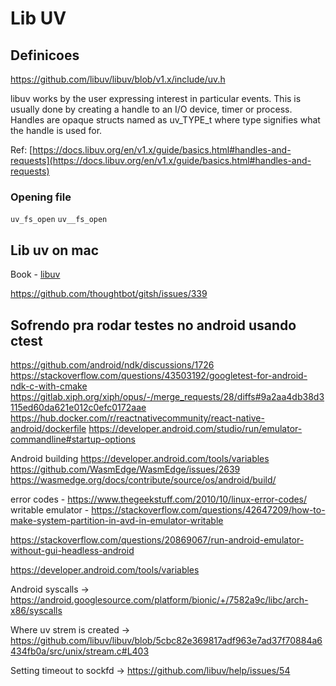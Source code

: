 # Lib UV

## Definicoes

https://github.com/libuv/libuv/blob/v1.x/include/uv.h

libuv works by the user expressing interest in particular events. This is usually done by creating a handle to an I/O device, timer or process. Handles are opaque structs named as uv_TYPE_t where type signifies what the handle is used for.

Ref: [https://docs.libuv.org/en/v1.x/guide/basics.html#handles-and-requests](https://docs.libuv.org/en/v1.x/guide/basics.html#handles-and-requests)

### Opening file

`uv_fs_open`
    `uv__fs_open`

## Lib uv on mac

Book - [libuv](https://docs.libuv.org/en/v1.x/guide/introduction.html)

https://github.com/thoughtbot/gitsh/issues/339

## Sofrendo pra rodar testes no android usando ctest

https://github.com/android/ndk/discussions/1726
https://stackoverflow.com/questions/43503192/googletest-for-android-ndk-c-with-cmake
https://gitlab.xiph.org/xiph/opus/-/merge_requests/28/diffs#9a2aa4db38d3115ed60da621e012c0efc0172aae
https://hub.docker.com/r/reactnativecommunity/react-native-android/dockerfile
https://developer.android.com/studio/run/emulator-commandline#startup-options

Android building
https://developer.android.com/tools/variables
https://github.com/WasmEdge/WasmEdge/issues/2639
https://wasmedge.org/docs/contribute/source/os/android/build/

error codes - https://www.thegeekstuff.com/2010/10/linux-error-codes/
writable emulator - https://stackoverflow.com/questions/42647209/how-to-make-system-partition-in-avd-in-emulator-writable

https://stackoverflow.com/questions/20869067/run-android-emulator-without-gui-headless-android

https://developer.android.com/tools/variables

Android syscalls -> https://android.googlesource.com/platform/bionic/+/7582a9c/libc/arch-x86/syscalls


Where uv strem is created -> https://github.com/libuv/libuv/blob/5cbc82e369817adf963e7ad37f70884a6434fb0a/src/unix/stream.c#L403

Setting timeout to sockfd -> https://github.com/libuv/help/issues/54
